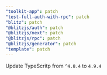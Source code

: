 ```yaml
---
"toolkit-app": patch
"test-full-auth-with-rpc": patch
"blitz": patch
"@blitzjs/auth": patch
"@blitzjs/next": patch
"@blitzjs/rpc": patch
"@blitzjs/generator": patch
"template": patch
---
```


Update TypeScritp from `^4.8.4` to `4.9.4`
